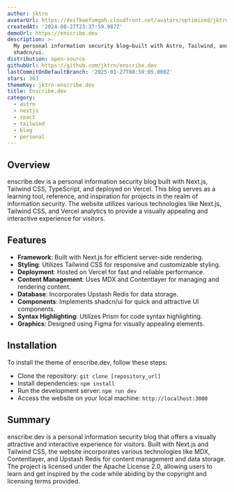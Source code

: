 ```yaml
---
author: jktrn
avatarUrl: https://deifkwefumgah.cloudfront.net/avatars/optimized/jktrn-enscribe.dev-avatar-128.webp
createdAt: '2024-08-27T23:37:59.987Z'
demoUrl: https://enscribe.dev
description: >-
  My personal information security blog—built with Astro, Tailwind, and
  shadcn/ui.
distribution: open-source
githubUrl: https://github.com/jktrn/enscribe.dev
lastCommitOnDefaultBranch: '2025-01-27T08:59:05.000Z'
stars: 363
themeKey: jktrn-enscribe.dev
title: Enscribe.dev
category:
  - astro
  - nextjs
  - react
  - tailwind
  - blog
  - personal
---
```

## Overview
enscribe.dev is a personal information security blog built with Next.js, Tailwind CSS, TypeScript, and deployed on Vercel. This blog serves as a learning tool, reference, and inspiration for projects in the realm of information security. The website utilizes various technologies like Next.js, Tailwind CSS, and Vercel analytics to provide a visually appealing and interactive experience for visitors.

## Features
- **Framework**: Built with Next.js for efficient server-side rendering.
- **Styling**: Utilizes Tailwind CSS for responsive and customizable styling.
- **Deployment**: Hosted on Vercel for fast and reliable performance.
- **Content Management**: Uses MDX and Contentlayer for managing and rendering content.
- **Database**: Incorporates Upstash Redis for data storage.
- **Components**: Implements shadcn/ui for quick and attractive UI components.
- **Syntax Highlighting**: Utilizes Prism for code syntax highlighting.
- **Graphics**: Designed using Figma for visually appealing elements.

## Installation
To install the theme of enscribe.dev, follow these steps:
- Clone the repository: `git clone [repository_url]`
- Install dependencies: `npm install`
- Run the development server: `npm run dev`
- Access the website on your local machine: `http://localhost:3000`

## Summary
enscribe.dev is a personal information security blog that offers a visually attractive and interactive experience for visitors. Built with Next.js and Tailwind CSS, the website incorporates various technologies like MDX, Contentlayer, and Upstash Redis for content management and data storage. The project is licensed under the Apache License 2.0, allowing users to learn and get inspired by the code while abiding by the copyright and licensing terms provided.